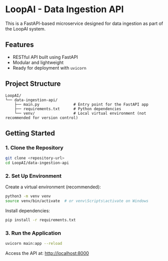 # LoopAI - Data Ingestion API

This is a FastAPI-based microservice designed for data ingestion as part of the LoopAI system.

## Features

- RESTful API built using FastAPI
- Modular and lightweight
- Ready for deployment with `uvicorn`

## Project Structure

```
LoopAI/
└── data-ingestion-api/
    ├── main.py               # Entry point for the FastAPI app
    ├── requirements.txt      # Python dependencies
    └── venv/                 # Local virtual environment (not recommended for version control)
```

## Getting Started

### 1. Clone the Repository

```bash
git clone <repository-url>
cd LoopAI/data-ingestion-api
```

### 2. Set Up Environment

Create a virtual environment (recommended):

```bash
python3 -m venv venv
source venv/bin/activate  # or venv\Scripts\activate on Windows
```

Install dependencies:

```bash
pip install -r requirements.txt
```

### 3. Run the Application

```bash
uvicorn main:app --reload
```

Access the API at: [http://localhost:8000](http://localhost:8000)

